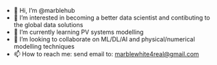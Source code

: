 - 👋 Hi, I’m @marblehub
- 👀 I’m interested in becoming a better data scientist and contibuting to the global data solutions
- 🌱 I’m currently learning PV systems modelling
- 💞️ I’m looking to collaborate on ML/DL/AI and physical/numerical modelling techniques
- 📫 How to reach me: send email to: marblewhite4real@gmail.com

<!---
marblehub/marblehub is a ✨ special ✨ repository because its `README.md` (this file) appears on your GitHub profile.
You can click the Preview link to take a look at your changes.
--->

